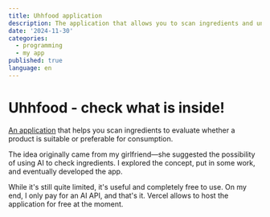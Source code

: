 ```yaml
---
title: Uhhfood application
description: The application that allows you to scan ingredients and understand whether it is better a product to consume or not.
date: '2024-11-30'
categories:
  - programming
  - my app
published: true
language: en
---
```


# Uhhfood - check what is inside!

[An application](https://uhhfood.vercel.app/check) that helps you scan ingredients to evaluate whether a product is suitable or preferable for consumption.

The idea originally came from my girlfriend—she suggested the possibility of using AI to check ingredients. I explored the concept, put in some work, and eventually developed the app.

While it's still quite limited, it's useful and completely free to use. On my end, I only pay for an AI API, and that's it. Vercel allows to host the application for free at the moment.
